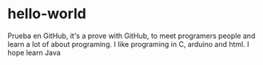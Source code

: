 hello-world
===========

Prueba en GitHub, it's a prove with GitHub, to meet programers people and learn a lot of about programing. I like programing in C, arduino and html. I hope learn Java
